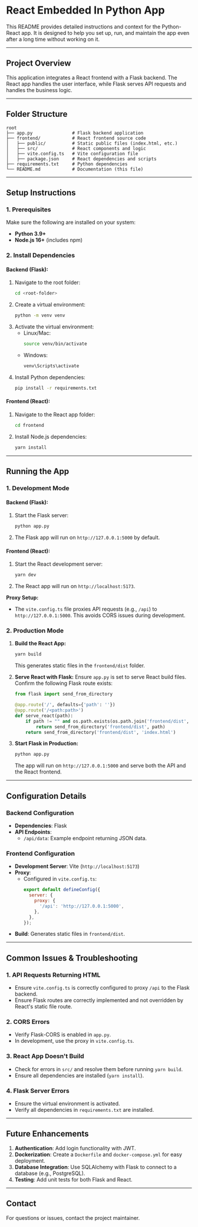 # React Embedded In Python App

This README provides detailed instructions and context for the Python-React app. It is designed to help you set up, run, and maintain the app even after a long time without working on it.

---

## **Project Overview**
This application integrates a React frontend with a Flask backend. The React app handles the user interface, while Flask serves API requests and handles the business logic.

---

## **Folder Structure**
```
root
├── app.py               # Flask backend application
├── frontend/            # React frontend source code
│   ├── public/          # Static public files (index.html, etc.)
│   ├── src/             # React components and logic
│   ├── vite.config.ts   # Vite configuration file
│   ├── package.json     # React dependencies and scripts
├── requirements.txt     # Python dependencies
└── README.md            # Documentation (this file)
```

---

## **Setup Instructions**

### **1. Prerequisites**
Make sure the following are installed on your system:
- **Python 3.9+**
- **Node.js 16+** (includes npm)

### **2. Install Dependencies**

#### Backend (Flask):
1. Navigate to the root folder:
   ```bash
   cd <root-folder>
   ```
2. Create a virtual environment:
   ```bash
   python -m venv venv
   ```
3. Activate the virtual environment:
   - Linux/Mac:
     ```bash
     source venv/bin/activate
     ```
   - Windows:
     ```bash
     venv\Scripts\activate
     ```
4. Install Python dependencies:
   ```bash
   pip install -r requirements.txt
   ```

#### Frontend (React):
1. Navigate to the React app folder:
   ```bash
   cd frontend
   ```
2. Install Node.js dependencies:
   ```bash
   yarn install
   ```

---

## **Running the App**

### **1. Development Mode**

#### **Backend (Flask):**
1. Start the Flask server:
   ```bash
   python app.py
   ```
2. The Flask app will run on `http://127.0.0.1:5000` by default.

#### **Frontend (React):**
1. Start the React development server:
   ```bash
   yarn dev
   ```
2. The React app will run on `http://localhost:5173`.

**Proxy Setup:**
- The `vite.config.ts` file proxies API requests (e.g., `/api`) to `http://127.0.0.1:5000`. This avoids CORS issues during development.

### **2. Production Mode**

1. **Build the React App:**
   ```bash
   yarn build
   ```
   This generates static files in the `frontend/dist` folder.

2. **Serve React with Flask:**
   Ensure `app.py` is set to serve React build files. Confirm the following Flask route exists:
   ```python
   from flask import send_from_directory

   @app.route('/', defaults={'path': ''})
   @app.route('/<path:path>')
   def serve_react(path):
       if path != "" and os.path.exists(os.path.join('frontend/dist', path)):
           return send_from_directory('frontend/dist', path)
       return send_from_directory('frontend/dist', 'index.html')
   ```

3. **Start Flask in Production:**
   ```bash
   python app.py
   ```
   The app will run on `http://127.0.0.1:5000` and serve both the API and the React frontend.

---

## **Configuration Details**

### **Backend Configuration**
- **Dependencies**: Flask
- **API Endpoints**:
  - `/api/data`: Example endpoint returning JSON data.

### **Frontend Configuration**
- **Development Server**: Vite (`http://localhost:5173`)
- **Proxy**:
  - Configured in `vite.config.ts`:
    ```javascript
    export default defineConfig({
      server: {
        proxy: {
          '/api': 'http://127.0.0.1:5000',
        },
      },
    });
    ```
- **Build**: Generates static files in `frontend/dist`.

---

## **Common Issues & Troubleshooting**

### **1. API Requests Returning HTML**
- Ensure `vite.config.ts` is correctly configured to proxy `/api` to the Flask backend.
- Ensure Flask routes are correctly implemented and not overridden by React's static file route.

### **2. CORS Errors**
- Verify Flask-CORS is enabled in `app.py`.
- In development, use the proxy in `vite.config.ts`.

### **3. React App Doesn't Build**
- Check for errors in `src/` and resolve them before running `yarn build`.
- Ensure all dependencies are installed (`yarn install`).

### **4. Flask Server Errors**
- Ensure the virtual environment is activated.
- Verify all dependencies in `requirements.txt` are installed.

---

## **Future Enhancements**
1. **Authentication**: Add login functionality with JWT.
2. **Dockerization**: Create a `Dockerfile` and `docker-compose.yml` for easy deployment.
3. **Database Integration**: Use SQLAlchemy with Flask to connect to a database (e.g., PostgreSQL).
4. **Testing**: Add unit tests for both Flask and React.

---

## **Contact**
For questions or issues, contact the project maintainer.

